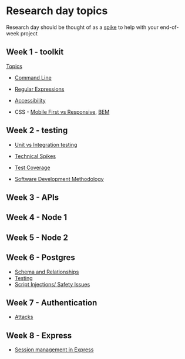 # Research day topics
Research day should be thought of as a [spike](http://www.extremeprogramming.org/rules/spike.html) to help with your end-of-week project

## Week 1 - toolkit
[Topics](https://github.com/foundersandcoders/master-reference/blob/master/coursebook/week-1/research-afternoon.md)
+ [Command Line](./week1/command-line.md)

+ [Regular Expressions](./week1/regex.md)

+ [Accessibility](./week1/accessibility.md)

+ CSS - [Mobile First vs Responsive](./week1/mobileFirstvsResponsive.md), [BEM](./week2/bem.md)

## Week 2 - testing

+ [Unit vs Integration testing](./week2/unit%20vs%20integration%20testing.md)

+ [Technical Spikes](./week2/technical%20spikes.md)

+ [Test Coverage](./week2/test-coverage.md)

+ [Software Development Methodology](./week-2/software-development-methodologies.md)

## Week 3 - APIs

## Week 4 - Node 1

## Week 5 - Node 2

## Week 6 - Postgres
+ [Schema and Relationships](./week6/schemas-and-relationships.md)
+ [Testing](./week6/Testing.md)
+ [Script Injections/ Safety Issues](./week6/Script-Injection.md)

## Week 7 - Authentication
+ [Attacks](./week7/attacks.md)

## Week 8 - Express
+ [Session management in Express](./week8/express-session-management.md)
